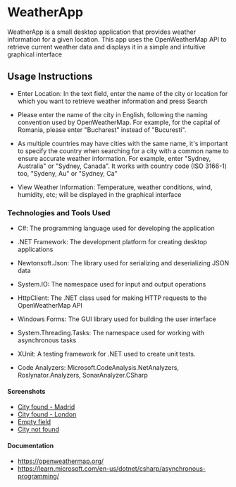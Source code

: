 # WeatherApp

  WeatherApp is a small desktop application that provides weather information for a given location. This app uses the OpenWeatherMap API to retrieve current weather data and displays it in a simple and intuitive graphical interface

## Usage Instructions

  - Enter Location: In the text field, enter the name of the city or location for which you want to retrieve weather information and press Search

  - Please enter the name of the city in English, following the naming convention used by OpenWeatherMap. For example, for the capital of Romania, please enter "Bucharest" instead of "Bucuresti".

  - As multiple countries may have cities with the same name, it's important to specify the country when searching for a city with a common name to ensure accurate weather information. For example, enter "Sydney, Australia" or "Sydney, Canada". It works with country code (ISO 3166-1) too, "Sydeny, Au" or "Sydney, Ca"
    
  - View Weather Information: Temperature, weather conditions, wind, humidity, etc; will be displayed in the graphical interface

### Technologies and Tools Used

- C#: The programming language used for developing the application

- .NET Framework: The development platform for creating desktop applications

- Newtonsoft.Json: The library used for serializing and deserializing JSON data

- System.IO: The namespace used for input and output operations

- HttpClient: The .NET class used for making HTTP requests to the OpenWeatherMap API

- Windows Forms: The GUI library used for building the user interface

- System.Threading.Tasks: The namespace used for working with asynchronous tasks

- XUnit: A testing framework for .NET used to create unit tests.
    
- Code Analyzers: Microsoft.CodeAnalysis.NetAnalyzers, Roslynator.Analyzers, SonarAnalyzer.CSharp

#### Screenshots

  - [City found - Madrid](ScreenShots/madrid.jpg)
  - [City found - London](ScreenShots/london.jpg)
  - [Empty field](ScreenShots/empty.jpg)
  - [City not found](ScreenShots/notFound.jpg)

#### Documentation
  - https://openweathermap.org/
  - https://learn.microsoft.com/en-us/dotnet/csharp/asynchronous-programming/

  
